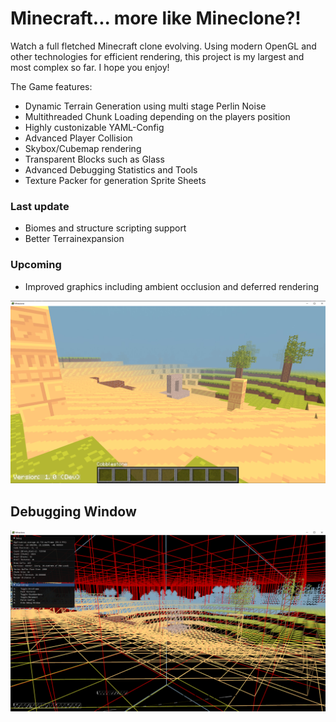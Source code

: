 # Minecraft... more like Mineclone?!
Watch a full fletched Minecraft clone evolving. Using modern OpenGL and other technologies for efficient rendering, this project is my largest and most complex so far. I hope you enjoy!

The Game features:
* Dynamic Terrain Generation using multi stage Perlin Noise
* Multithreaded Chunk Loading depending on the players position
* Highly custonizable YAML-Config
* Advanced Player Collision
* Skybox/Cubemap rendering
* Transparent Blocks such as Glass
* Advanced Debugging Statistics and Tools
* Texture Packer for generation Sprite Sheets

### Last update
* Biomes and structure scripting support
* Better Terrainexpansion

### Upcoming
* Improved graphics including ambient occlusion and deferred rendering

![](https://github.com/timmy0811/Minecraft/blob/main/img1_1.png?raw=true)

## Debugging Window
![](https://github.com/timmy0811/Minecraft/blob/main/img2_1.png?raw=true)
